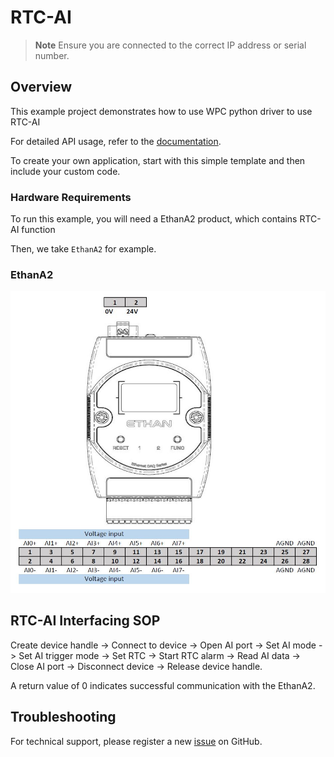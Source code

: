 # RTC-AI
> **Note**
> Ensure you are connected to the correct IP address or serial number.

## Overview

This example project demonstrates how to use WPC python driver to use RTC-AI

For detailed API usage, refer to the [documentation](https://wpc-systems-ltd.github.io/WPC_Python_driver_release/).

To create your own application, start with this simple template and then include your custom code.

### Hardware Requirements

To run this example, you will need a EthanA2 product, which contains RTC-AI function

Then, we take `EthanA2` for example.

### EthanA2

<img src="https://github.com/WPC-Systems-Ltd/WPC_Python_driver_release/blob/main/Reference/Pinouts/pinout-EthanA2.JPG" alt="drawing" width="600"/>

## RTC-AI Interfacing SOP

Create device handle -> Connect to device -> Open AI port -> Set AI mode -> Set AI trigger mode -> Set RTC -> Start RTC alarm -> Read AI data -> Close AI port -> Disconnect device -> Release device handle.

A return value of 0 indicates successful communication with the EthanA2.

## Troubleshooting

For technical support, please register a new [issue](https://github.com/WPC-Systems-Ltd/WPC_Python_driver_release/issues) on GitHub.